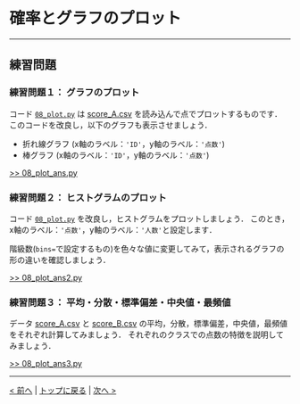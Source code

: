# 確率とグラフのプロット

---
## 練習問題
### 練習問題１： グラフのプロット

コード [`08_plot.py`](08_plot.py) は [score_A.csv](https://raw.githubusercontent.com/YosukeSugiura/Introduction_to_Programming/main/08_prob_plot/score_A.csv) を読み込んで点でプロットするものです．
このコードを改良し，以下のグラフも表示させましょう．
- 折れ線グラフ (x軸のラベル：`'ID'`，y軸のラベル：`'点数'`)
- 棒グラフ (x軸のラベル：`'ID'`，y軸のラベル：`'点数'`)

[>> 08_plot_ans.py](https://github.com/YosukeSugiura/Introduction_to_Programming/blob/answer/08_prob_plot/08_plot_ans.py)

### 練習問題２： ヒストグラムのプロット

コード [`08_plot.py`](08_plot.py) を改良し，ヒストグラムをプロットしましょう．
このとき，x軸のラベル：`'点数'`，y軸のラベル：`'人数'`と設定します．

階級数(`bins=`で設定するもの)を色々な値に変更してみて，表示されるグラフの形の違いを確認しましょう．

[>> 08_plot_ans2.py](https://github.com/YosukeSugiura/Introduction_to_Programming/blob/answer/08_prob_plot/08_plot_ans2.py)

### 練習問題３： 平均・分散・標準偏差・中央値・最頻値

データ [score_A.csv](https://raw.githubusercontent.com/YosukeSugiura/Introduction_to_Programming/main/08_prob_plot/score_A.csv) と [score_B.csv](https://raw.githubusercontent.com/YosukeSugiura/Introduction_to_Programming/main/08_prob_plot/score_B.csv) の平均，分散，標準偏差，中央値，最頻値をそれぞれ計算してみましょう．
それぞれのクラスでの点数の特徴を説明してみましょう．

[>> 08_plot_ans3.py](https://github.com/YosukeSugiura/Introduction_to_Programming/blob/answer/08_prob_plot/08_plot_ans3.py)

---
[< 前へ](../07_module) | [トップに戻る](https://github.com/YosukeSugiura/Introduction_to_Programming) | [次へ >](../09_statistics) 
